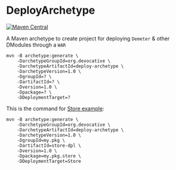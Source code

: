 # DeployArchetype

[![Maven Central](https://maven-badges.herokuapp.com/maven-central/org.devocative/deploy-archetype/badge.svg)](https://maven-badges.herokuapp.com/maven-central/org.devocative/deploy-archetype)

A Maven archetype to create project for deploying `Demeter` &amp; other DModules through a `WAR`
```shell
mvn -B archetype:generate \
	-DarchetypeGroupId=org.devocative \
	-DarchetypeArtifactId=deploy-archetype \
	-DarchetypeVersion=1.0 \
	-DgroupId=? \
	-DartifactId=? \
	-Dversion=1.0 \
	-Dpackage=? \
	-DDeploymentTarget=?
```

This is the command for [Store example](https://github.com/mbizhani/Demeter):
```shell
mvn -B archetype:generate \
	-DarchetypeGroupId=org.devocative \
	-DarchetypeArtifactId=deploy-archetype \
	-DarchetypeVersion=1.0 \
	-DgroupId=my.pkg \
	-DartifactId=store-dpl \
	-Dversion=1.0 \
	-Dpackage=my.pkg.store \
	-DDeploymentTarget=Store
```
